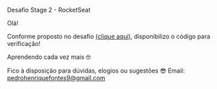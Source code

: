 Desafio Stage 2 - RocketSeat

Olá!

Conforme proposto no desafio <a href="https://efficient-sloth-d85.notion.site/Iniciante-Corrigindo-bugs-02-300452b6901e4197b7c6fd291a280acf">(clique aqui)</a>, disponibilizo o código para verificação!

Aprendendo cada vez mais 🤓

Fico à disposição para dúvidas, elogios ou sugestões 😎
Email: pedrohenriquefontes9@gmail.com
